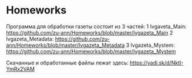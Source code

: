 # Homeworks

Программа для обработки газеты состоит из 3 частей:
1 Ivgaveta_Main: https://github.com/zu-ann/Homeworks/blob/master/Ivgazeta_Main
2 Ivgazeta_Metadata: https://github.com/zu-ann/Homeworks/blob/master/Ivgazeta_Metadata
3 Ivgazeta_Mystem: https://github.com/zu-ann/Homeworks/blob/master/Ivgazeta_Mystem

Cкачанные и обработанные файлы лежат здесь: https://yadi.sk/d/NktI-YmRx2VAM
